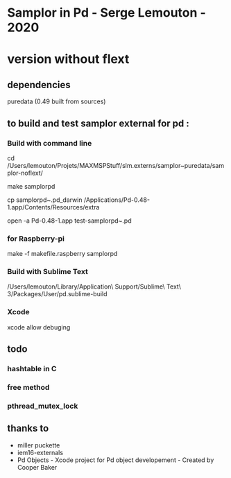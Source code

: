 # Samplor in Pd - Serge Lemouton - 2020
# version without flext

## dependencies
puredata (0.49 built from sources)

## to build and test samplor external for pd :

### Build with command line
cd /Users/lemouton/Projets/MAXMSPStuff/slm.externs/samplor~puredata/samplor-noflext/

make samplorpd

cp samplorpd~.pd_darwin /Applications/Pd-0.48-1.app/Contents/Resources/extra

open -a Pd-0.48-1.app test-samplorpd~.pd

### for Raspberry-pi

make -f makefile.raspberry samplorpd

### Build with Sublime Text
/Users/lemouton/Library/Application\ Support/Sublime\ Text\ 3/Packages/User/pd.sublime-build

### Xcode
xcode allow debuging

## todo

### hashtable in C

### free method

### pthread_mutex_lock

## thanks to 
- miller puckette
- iem16-externals
- Pd Objects - Xcode project for Pd object developement - Created by Cooper Baker

